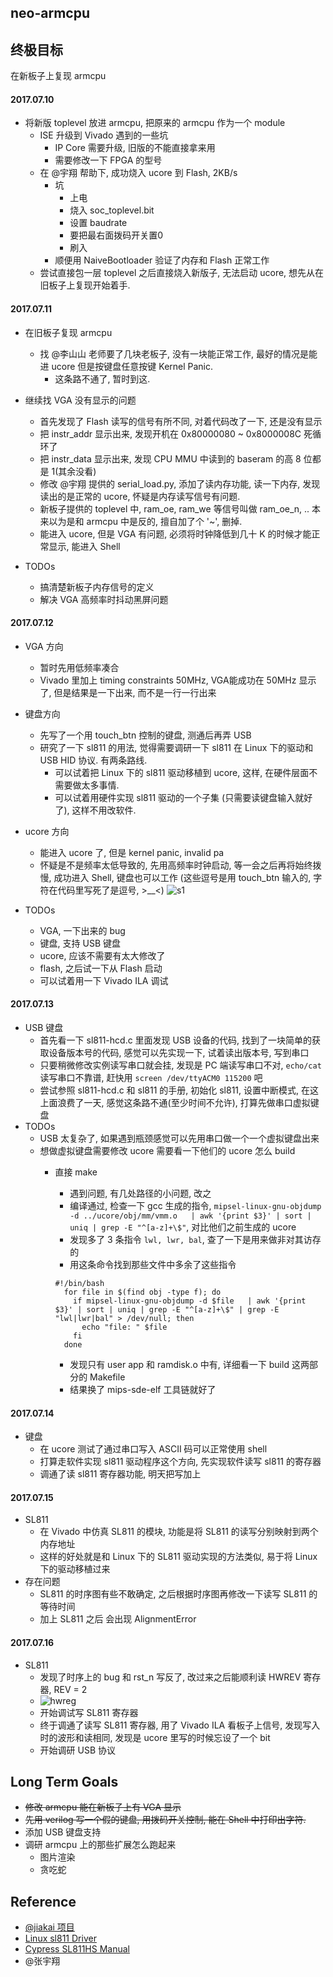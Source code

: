 ## neo-armcpu

## 终极目标
在新板子上复现 armcpu

#### 2017.07.10
- 将新版 toplevel 放进 armcpu, 把原来的 armcpu 作为一个 module
  - ISE 升级到 Vivado 遇到的一些坑
    - IP Core 需要升级, 旧版的不能直接拿来用
    - 需要修改一下 FPGA 的型号
  - 在 @宇翔 帮助下, 成功烧入 ucore 到 Flash, 2KB/s
    - 坑
      - 上电
      - 烧入 soc_toplevel.bit
      - 设置 baudrate
      - 要把最右面拨码开关置0
      - 刷入
    - 顺便用 NaiveBootloader 验证了内存和 Flash 正常工作
  - 尝试直接包一层 toplevel 之后直接烧入新版子, 无法启动 ucore, 想先从在旧板子上复现开始着手.

#### 2017.07.11
- 在旧板子复现 armcpu
  - 找 @李山山 老师要了几块老板子, 没有一块能正常工作, 最好的情况是能进 ucore 但是按键盘任意按键 Kernel Panic.
    - 这条路不通了, 暂时到这.

- 继续找 VGA 没有显示的问题
  - 首先发现了 Flash 读写的信号有所不同, 对着代码改了一下, 还是没有显示
  - 把 instr_addr 显示出来, 发现开机在 0x80000080 ~ 0x8000008C 死循环了
  - 把 instr_data 显示出来, 发现 CPU MMU 中读到的 baseram 的高 8 位都是 1(其余没看)
  - 修改 @宇翔 提供的 serial_load.py, 添加了读内存功能, 读一下内存, 发现读出的是正常的 ucore, 怀疑是内存读写信号有问题.
  - 新板子提供的 toplevel 中, ram_oe, ram_we 等信号叫做 ram_oe_n, .. 本来以为是和 armcpu 中是反的, 擅自加了个 '~', 删掉.
  - 能进入 ucore, 但是 VGA 有问题, 必须将时钟降低到几十 K 的时候才能正常显示, 能进入 Shell

- TODOs
  - 搞清楚新板子内存信号的定义
  - 解决 VGA 高频率时抖动黑屏问题

#### 2017.07.12
- VGA 方向
  - 暂时先用低频率凑合
  - Vivado 里加上 timing constraints 50MHz, VGA能成功在 50MHz 显示了, 但是结果是一下出来, 而不是一行一行出来
- 键盘方向
  - 先写了一个用 touch_btn 控制的键盘, 测通后再弄 USB
  - 研究了一下 sl811 的用法, 觉得需要调研一下 sl811 在 Linux 下的驱动和 USB HID 协议. 有两条路线.
    - 可以试着把 Linux 下的 sl811 驱动移植到 ucore, 这样, 在硬件层面不需要做太多事情.
    - 可以试着用硬件实现 sl811 驱动的一个子集 (只需要读键盘输入就好了), 这样不用改软件.
- ucore 方向
  - 能进入 ucore 了, 但是 kernel panic, invalid pa
  - 怀疑是不是频率太低导致的, 先用高频率时钟启动, 等一会之后再将始终拨慢, 成功进入 Shell, 键盘也可以工作 (这些逗号是用 touch_btn 输入的, 字符在代码里写死了是逗号, >__<)
    ![s1](screenshots/neo_ucore_shell.jpg)

- TODOs
  - VGA, 一下出来的 bug
  - 键盘, 支持 USB 键盘
  - ucore, 应该不需要有太大修改了
  - flash, 之后试一下从 Flash 启动
  - 可以试着用一下 Vivado ILA 调试

#### 2017.07.13
- USB 键盘
  - 首先看一下 sl811-hcd.c 里面发现 USB 设备的代码, 找到了一块简单的获取设备版本号的代码, 感觉可以先实现一下, 试着读出版本号, 写到串口
  - 只要稍微修改实例读写串口就会挂, 发现是 PC 端读写串口不对, `echo/cat` 读写串口不靠谱, 赶快用 `screen /dev/ttyACM0 115200` 吧
  - 尝试参照 sl811-hcd.c 和 sl811 的手册, 初始化 sl811, 设置中断模式, 在这上面浪费了一天, 感觉这条路不通(至少时间不允许), 打算先做串口虚拟键盘
- TODOs
  - USB 太复杂了, 如果遇到瓶颈感觉可以先用串口做一个一个虚拟键盘出来
  - 想做虚拟键盘需要修改 ucore 需要看一下他们的 ucore 怎么 build
    - 直接 make
      - 遇到问题, 有几处路径的小问题, 改之
      - 编译通过, 检查一下 gcc 生成的指令, `mipsel-linux-gnu-objdump -d ../ucore/obj/mm/vmm.o   | awk '{print $3}' | sort | uniq | grep -E "^[a-z]+\$"`, 对比他们之前生成的 ucore
      - 发现多了 3 条指令 `lwl, lwr, bal`, 查了一下是用来做非对其访存的
      - 用这条命令找到那些文件中多余了这些指令

      ```
      #!/bin/bash
        for file in $(find obj -type f); do
          if mipsel-linux-gnu-objdump -d $file   | awk '{print $3}' | sort | uniq | grep -E "^[a-z]+\$" | grep -E "lwl|lwr|bal" > /dev/null; then
            echo "file: " $file
          fi
        done
      ```
      - 发现只有 user app 和 ramdisk.o 中有, 详细看一下 build 这两部分的 Makefile
      - 结果换了 mips-sde-elf 工具链就好了

#### 2017.07.14
- 键盘
  - 在 ucore 测试了通过串口写入 ASCII 码可以正常使用 shell
  - 打算走软件实现 sl811 驱动程序这个方向, 先实现软件读写 sl811 的寄存器
  - 调通了读 sl811 寄存器功能, 明天把写加上

#### 2017.07.15
- SL811
  - 在 Vivado 中仿真 SL811 的模块, 功能是将 SL811 的读写分别映射到两个内存地址
  - 这样的好处就是和 Linux 下的 SL811 驱动实现的方法类似, 易于将 Linux 下的驱动移植过来
- 存在问题
  - SL811 的时序图有些不敢确定, 之后根据时序图再修改一下读写 SL811 的等待时间
  - 加上 SL811 之后 会出现 AlignmentError

#### 2017.07.16
- SL811
  - 发现了时序上的 bug 和 rst_n 写反了, 改过来之后能顺利读 HWREV 寄存器, REV = 2
  - ![hwreg](screenshots/neo_ucore_sl811.jpg)
  - 开始调试写 SL811 寄存器
  - 终于调通了读写 SL811 寄存器, 用了 Vivado ILA 看板子上信号, 发现写入时的波形和读相同, 发现是 ucore 里写的时候忘设了一个 bit
  - 开始调研 USB 协议

## Long Term Goals
- ~~修改 armcpu 能在新板子上有 VGA 显示~~
- ~~先用 verilog 写一个假的键盘, 用拨码开关控制, 能在 Shell 中打印出字符.~~
- 添加 USB 键盘支持
- 调研 armcpu 上的那些扩展怎么跑起来
  - 图片渲染
  - 贪吃蛇

## Reference
- [@jiakai 项目](https://git.net9.org/armcpu-devteam/armcpu)
- [Linux sl811 Driver](https://github.com/torvalds/linux/blob/5924bbecd0267d87c24110cbe2041b5075173a25/drivers/usb/host/sl811-hcd.c)
- [Cypress SL811HS Manual](http://www.cypress.com/file/126236/download)
- @张宇翔
